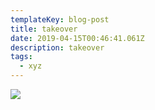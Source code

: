 ```yaml
---
templateKey: blog-post
title: takeover
date: 2019-04-15T00:46:41.061Z
description: takeover
tags:
  - xyz
---
```

![](/img/ezgif-1-63b98eff658d-li.gif)
